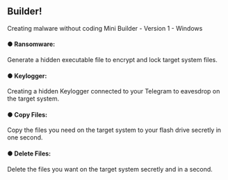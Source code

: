 <h2>Builder!</h2>
Creating malware without coding
Mini Builder - Version 1 - Windows



<h4>● Ransomware:</h4>Generate a hidden executable file to encrypt and lock target system files.


<h4>● Keylogger:</h4>Creating a hidden Keylogger connected to your Telegram to eavesdrop on the target system.


<h4>● Copy Files:</h4>Copy the files you need on the target system to your flash drive secretly in one second.


<h4>● Delete Files:</h4>Delete the files you want on the target system secretly and in a second.


<h4></h4>
